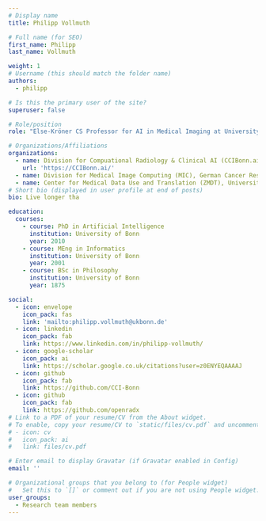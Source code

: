 ```yaml
---
# Display name
title: Philipp Vollmuth

# Full name (for SEO)
first_name: Philipp
last_name: Vollmuth

weight: 1
# Username (this should match the folder name)
authors:
  - philipp

# Is this the primary user of the site?
superuser: false

# Role/position
role: "Else-Kröner CS Professor for AI in Medical Imaging at University Bonn"

# Organizations/Affiliations
organizations:
  - name: Division for Compuational Radiology & Clinical AI (CCIBonn.ai), University Hospital Bonn
    url: 'https://CCIBonn.ai/'
  - name: Division for Medical Image Computing (MIC), German Cancer Research Center (DKFZ) Heidelberg
  - name: Center for Medical Data Use and Translation (ZMDT), University of Bonn
# Short bio (displayed in user profile at end of posts)
bio: Live longer tha

education:
  courses:
    - course: PhD in Artificial Intelligence
      institution: University of Bonn
      year: 2010
    - course: MEng in Informatics
      institution: University of Bonn
      year: 2001
    - course: BSc in Philosophy
      institution: University of Bonn
      year: 1875

social:
  - icon: envelope
    icon_pack: fas
    link: 'mailto:philipp.vollmuth@ukbonn.de'
  - icon: linkedin
    icon_pack: fab
    link: https://www.linkedin.com/in/philipp-vollmuth/
  - icon: google-scholar
    icon_pack: ai
    link: https://scholar.google.co.uk/citations?user=z0ENYEQAAAAJ
  - icon: github
    icon_pack: fab
    link: https://github.com/CCI-Bonn
  - icon: github
    icon_pack: fab
    link: https://github.com/openradx
# Link to a PDF of your resume/CV from the About widget.
# To enable, copy your resume/CV to `static/files/cv.pdf` and uncomment the lines below.
# - icon: cv
#   icon_pack: ai
#   link: files/cv.pdf

# Enter email to display Gravatar (if Gravatar enabled in Config)
email: ''

# Organizational groups that you belong to (for People widget)
#   Set this to `[]` or comment out if you are not using People widget.
user_groups:
  - Research team members
---
```



